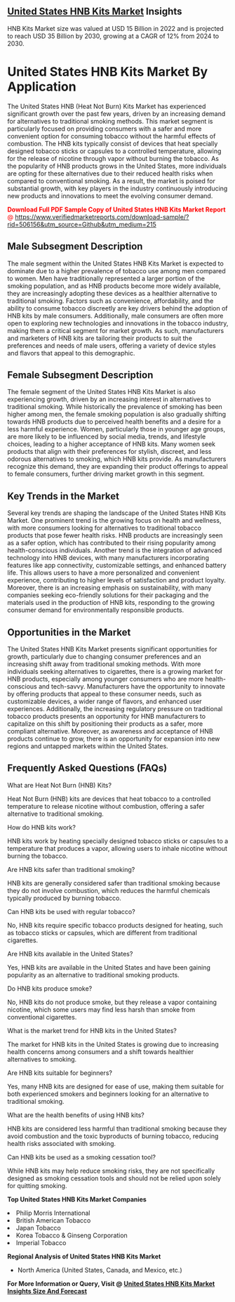 <h2><a href="https://www.verifiedmarketreports.com/download-sample/?rid=506156&amp;utm_source=Github&amp;utm_medium=215" target="_blank">United States HNB Kits Market</a> Insights</h2><p>HNB Kits Market size was valued at USD 15 Billion in 2022 and is projected to reach USD 35 Billion by 2030, growing at a CAGR of 12% from 2024 to 2030.</p><p> <h1>United States HNB Kits Market By Application</h1> <p>The United States HNB (Heat Not Burn) Kits Market has experienced significant growth over the past few years, driven by an increasing demand for alternatives to traditional smoking methods. This market segment is particularly focused on providing consumers with a safer and more convenient option for consuming tobacco without the harmful effects of combustion. The HNB kits typically consist of devices that heat specially designed tobacco sticks or capsules to a controlled temperature, allowing for the release of nicotine through vapor without burning the tobacco. As the popularity of HNB products grows in the United States, more individuals are opting for these alternatives due to their reduced health risks when compared to conventional smoking. As a result, the market is poised for substantial growth, with key players in the industry continuously introducing new products and innovations to meet the evolving consumer demand. <p><span class=""><span style="color: #ff0000;"><strong>Download Full PDF Sample Copy of United States HNB Kits Market Report</strong> @ </span><a href="https://www.verifiedmarketreports.com/download-sample/?rid=506156&amp;utm_source=Github&amp;utm_medium=215" target="_blank">https://www.verifiedmarketreports.com/download-sample/?rid=506156&amp;utm_source=Github&amp;utm_medium=215</a></span></p></p> <h2>Male Subsegment Description</h2> <p>The male segment within the United States HNB Kits Market is expected to dominate due to a higher prevalence of tobacco use among men compared to women. Men have traditionally represented a larger portion of the smoking population, and as HNB products become more widely available, they are increasingly adopting these devices as a healthier alternative to traditional smoking. Factors such as convenience, affordability, and the ability to consume tobacco discreetly are key drivers behind the adoption of HNB kits by male consumers. Additionally, male consumers are often more open to exploring new technologies and innovations in the tobacco industry, making them a critical segment for market growth. As such, manufacturers and marketers of HNB kits are tailoring their products to suit the preferences and needs of male users, offering a variety of device styles and flavors that appeal to this demographic. <h2>Female Subsegment Description</h2> <p>The female segment of the United States HNB Kits Market is also experiencing growth, driven by an increasing interest in alternatives to traditional smoking. While historically the prevalence of smoking has been higher among men, the female smoking population is also gradually shifting towards HNB products due to perceived health benefits and a desire for a less harmful experience. Women, particularly those in younger age groups, are more likely to be influenced by social media, trends, and lifestyle choices, leading to a higher acceptance of HNB kits. Many women seek products that align with their preferences for stylish, discreet, and less odorous alternatives to smoking, which HNB kits provide. As manufacturers recognize this demand, they are expanding their product offerings to appeal to female consumers, further driving market growth in this segment. <h2>Key Trends in the Market</h2> <p>Several key trends are shaping the landscape of the United States HNB Kits Market. One prominent trend is the growing focus on health and wellness, with more consumers looking for alternatives to traditional tobacco products that pose fewer health risks. HNB products are increasingly seen as a safer option, which has contributed to their rising popularity among health-conscious individuals. Another trend is the integration of advanced technology into HNB devices, with many manufacturers incorporating features like app connectivity, customizable settings, and enhanced battery life. This allows users to have a more personalized and convenient experience, contributing to higher levels of satisfaction and product loyalty. Moreover, there is an increasing emphasis on sustainability, with many companies seeking eco-friendly solutions for their packaging and the materials used in the production of HNB kits, responding to the growing consumer demand for environmentally responsible products. <h2>Opportunities in the Market</h2> <p>The United States HNB Kits Market presents significant opportunities for growth, particularly due to changing consumer preferences and an increasing shift away from traditional smoking methods. With more individuals seeking alternatives to cigarettes, there is a growing market for HNB products, especially among younger consumers who are more health-conscious and tech-savvy. Manufacturers have the opportunity to innovate by offering products that appeal to these consumer needs, such as customizable devices, a wider range of flavors, and enhanced user experiences. Additionally, the increasing regulatory pressure on traditional tobacco products presents an opportunity for HNB manufacturers to capitalize on this shift by positioning their products as a safer, more compliant alternative. Moreover, as awareness and acceptance of HNB products continue to grow, there is an opportunity for expansion into new regions and untapped markets within the United States. <h2>Frequently Asked Questions (FAQs)</h2> <p>What are Heat Not Burn (HNB) Kits?</p> <p>Heat Not Burn (HNB) kits are devices that heat tobacco to a controlled temperature to release nicotine without combustion, offering a safer alternative to traditional smoking.</p> <p>How do HNB kits work?</p> <p>HNB kits work by heating specially designed tobacco sticks or capsules to a temperature that produces a vapor, allowing users to inhale nicotine without burning the tobacco.</p> <p>Are HNB kits safer than traditional smoking?</p> <p>HNB kits are generally considered safer than traditional smoking because they do not involve combustion, which reduces the harmful chemicals typically produced by burning tobacco.</p> <p>Can HNB kits be used with regular tobacco?</p> <p>No, HNB kits require specific tobacco products designed for heating, such as tobacco sticks or capsules, which are different from traditional cigarettes.</p> <p>Are HNB kits available in the United States?</p> <p>Yes, HNB kits are available in the United States and have been gaining popularity as an alternative to traditional smoking products.</p> <p>Do HNB kits produce smoke?</p> <p>No, HNB kits do not produce smoke, but they release a vapor containing nicotine, which some users may find less harsh than smoke from conventional cigarettes.</p> <p>What is the market trend for HNB kits in the United States?</p> <p>The market for HNB kits in the United States is growing due to increasing health concerns among consumers and a shift towards healthier alternatives to smoking.</p> <p>Are HNB kits suitable for beginners?</p> <p>Yes, many HNB kits are designed for ease of use, making them suitable for both experienced smokers and beginners looking for an alternative to traditional smoking.</p> <p>What are the health benefits of using HNB kits?</p> <p>HNB kits are considered less harmful than traditional smoking because they avoid combustion and the toxic byproducts of burning tobacco, reducing health risks associated with smoking.</p> <p>Can HNB kits be used as a smoking cessation tool?</p> <p>While HNB kits may help reduce smoking risks, they are not specifically designed as smoking cessation tools and should not be relied upon solely for quitting smoking.</p> </p><p><strong>Top United States HNB Kits Market Companies</strong></p><div data-test-id=""><p><li>Philip Morris International</li><li> British American Tobacco</li><li> Japan Tobacco</li><li> Korea Tobacco & Ginseng Corporation</li><li> Imperial Tobacco</li></p><div><strong>Regional Analysis of&nbsp;United States HNB Kits Market</strong></div><ul><li dir="ltr"><p dir="ltr">North America&nbsp;(United States, Canada, and Mexico, etc.)</p></li></ul><p><strong>For More Information or Query, Visit @&nbsp;</strong><strong><a href="https://www.verifiedmarketreports.com/product/hnb-kits-market/?utm_source=Github&amp;utm_medium=215" target="_blank">United States HNB Kits Market Insights Size And Forecast</a></strong></p></div>
